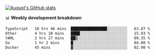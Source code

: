 
[![August's GitHub stats](https://github-readme-stats.vercel.app/api?username=zou-weidong&show_icons=true&theme=radical)](https://github.com/zou-weidong)


📊 **Weekly development breakdown**
<!--START_SECTION:waka-->

```txt
TypeScript   16 hrs 46 mins  ████████████████░░░░░░░░░   63.87 %
Other        4 hrs 10 mins   ████░░░░░░░░░░░░░░░░░░░░░   15.93 %
YAML         2 hrs 27 mins   ██▒░░░░░░░░░░░░░░░░░░░░░░   09.35 %
Go           1 hr 2 mins     █░░░░░░░░░░░░░░░░░░░░░░░░   04.00 %
Docker       45 mins         ▓░░░░░░░░░░░░░░░░░░░░░░░░   02.90 %
```

<!--END_SECTION:waka-->
